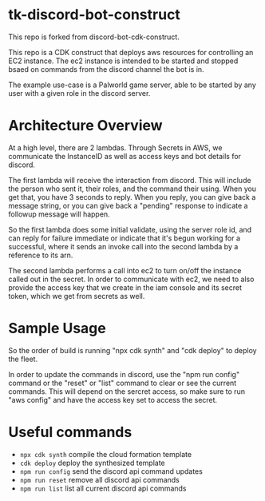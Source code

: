 # tk-discord-bot-construct

This repo is forked from discord-bot-cdk-construct.

This repo is a CDK construct that deploys aws resources for controlling an EC2 instance.
The ec2 instance is intended to be started and stopped bsaed on commands from the discord channel the bot is in.

The example use-case is a Palworld game server, able to be started by any user with a given role in the discord server.

# Architecture Overview

At a high level, there are 2 lambdas.
Through Secrets in AWS, we communicate the InstanceID as well as access keys and bot details for discord.

The first lambda will receive the interaction from discord. This will include the person who sent it, their roles, and the command their using. When you get that, you have 3 seconds to reply. When you reply, you can give back a message string, or you can give back a "pending" response to indicate a followup message will happen.

So the first lambda does some initial validate, using the server role id, and can reply for failure immediate or indicate that it's begun working for a successful, where it sends an invoke call into the second lambda by a reference to its arn.

The second lambda performs a call into ec2 to turn on/off the instance called out in the secret. In order to communicate with ec2, we need to also provide the access key that we create in the iam console and its secret token, which we get from secrets as well.
 

# Sample Usage


So the order of build is running "npx cdk synth" and "cdk deploy" to deploy the fleet.

In order to update the commands in discord, use the "npm run config" command or the "reset" or "list" command to clear or see the current commands. This will depend on the sercret access, so make sure to run "aws config" and have the access key set to access the secret.

# Useful commands

- `npx cdk synth`   compile the cloud formation template
- `cdk deploy`   deploy the synthesized template
- `npm run config`       send the discord api command updates
- `npm run reset`   remove all discord api commands
- `npm run list`   list all current discord api commands
